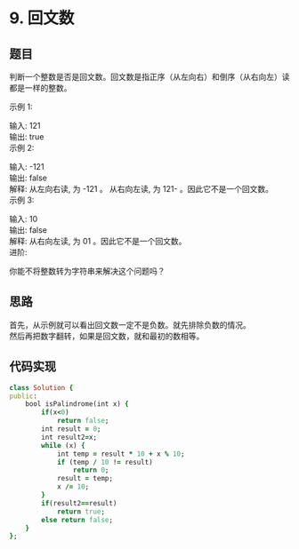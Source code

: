 # 9. 回文数
## 题目
判断一个整数是否是回文数。回文数是指正序（从左向右）和倒序（从右向左）读都是一样的整数。  

示例 1:  

输入: 121  
输出: true  
示例 2:  

输入: -121  
输出: false  
解释: 从左向右读, 为 -121 。 从右向左读, 为 121- 。因此它不是一个回文数。  
示例 3:  

输入: 10  
输出: false  
解释: 从右向左读, 为 01 。因此它不是一个回文数。  
进阶:  

你能不将整数转为字符串来解决这个问题吗？  
## 思路
首先，从示例就可以看出回文数一定不是负数。就先排除负数的情况。  
然后再把数字翻转，如果是回文数，就和最初的数相等。  
## 代码实现
```ruby
class Solution {
public:
    bool isPalindrome(int x) {
        if(x<0)
            return false;
        int result = 0;
        int result2=x;
        while (x) {
            int temp = result * 10 + x % 10;
            if (temp / 10 != result)
                return 0;
            result = temp;
            x /= 10;
        }
        if(result2==result)
            return true;
        else return false;
    }
};
```
